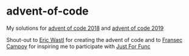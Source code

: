 # advent-of-code

My solutions for [advent of code 2018](https://adventofcode.com/2018) and [advent of code 2019](https://adventofcode.com/2019)

Shout-out to [Eric Wastl](https://twitter.com/ericwastl) for creating the advent of code and to [Fransec Campoy](https://twitter.com/francesc) for inspiring me to participate with [Just For Func](https://www.youtube.com/watch?v=d5Ay3q4u3oE)  